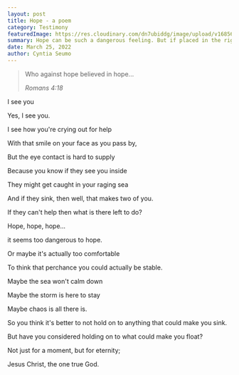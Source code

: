 ```yaml
---
layout: post
title: Hope - a poem
category: Testimony
featuredImage: https://res.cloudinary.com/dn7ubiddg/image/upload/v1685671919/blog/pexels-lay-low-4506159-1024x682.jpg
summary: Hope can be such a dangerous feeling. But if placed in the right thing, it can be very rewarding. Here is a poem that I wrote; enjoy.
date: March 25, 2022
author: Cyntia Seumo
---
```


<blockquote>
<p>Who against hope believed in hope...</p>
<cite>Romans 4:18</cite>
</blockquote>

<p>I see you</p>
<p>Yes, I see you.</p>
<p>I see how you're crying out for help</p>
<p>With that smile on your face as you pass by,</p>
<p>But the eye contact is hard to supply</p>
<p>Because you know if they see you inside</p>
<p>They might get caught in your raging sea</p>
<p>And if they sink, then well, that makes two of you.</p>
<p>If they can't help then what is there left to do?</p>
<p>Hope, hope, hope...</p>
<p>it seems too dangerous to hope.</p>
<p>Or maybe it's actually too comfortable</p>
<p>To think that perchance you could actually be stable.</p>
<p>Maybe the sea won't calm down</p>
<p>Maybe the storm is here to stay</p>
<p>Maybe chaos is all there is.</p>
<p>So you think it's better to not hold on to anything that could make you sink.</p>
<p>But have you considered holding on to what could make you float?</p>
<p>Not just for a moment, but for eternity;</p>
<p>Jesus Christ, the one true God.</p>
